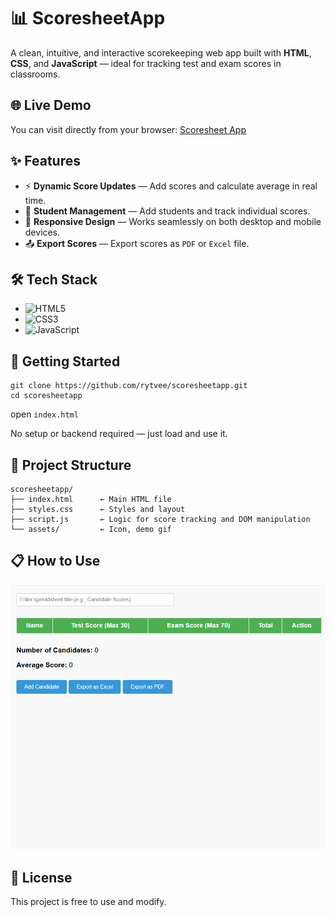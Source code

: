 # 📊 ScoresheetApp
A clean, intuitive, and interactive scorekeeping web app built with **HTML**, **CSS**, and **JavaScript** — ideal for tracking test and exam scores in classrooms.

## 🌐 Live Demo
You can visit directly from your browser:
[Scoresheet App](https://rytvee.github.io/scoresheetapp/)

## ✨ Features
- ⚡ **Dynamic Score Updates** — Add scores and calculate average in real time.
- 👥 **Student Management** — Add students and track individual scores.
- 📱 **Responsive Design** — Works seamlessly on both desktop and mobile devices.
- 📤 **Export Scores** — Export scores as `PDF` or `Excel` file.

## 🛠️ Tech Stack
- ![HTML5](https://img.shields.io/badge/HTML5-E34F26?logo=html5&logoColor=white)
- ![CSS3](https://img.shields.io/badge/CSS3-1572B6?logo=css3&logoColor=white)
- ![JavaScript](https://img.shields.io/badge/JavaScript-F7DF1E?logo=javascript&logoColor=black)

## 🚀 Getting Started

```
git clone https://github.com/rytvee/scoresheetapp.git
cd scoresheetapp
```
open `index.html`

No setup or backend required — just load and use it.

## 📂 Project Structure
```text
scoresheetapp/
├── index.html      ← Main HTML file
├── styles.css      ← Styles and layout
├── script.js       ← Logic for score tracking and DOM manipulation
└── assets/         ← Icon, demo gif
```

## 📋 How to Use

![App Demo](images/demo.gif) 

## 📜 License
This project is free to use and modify.

